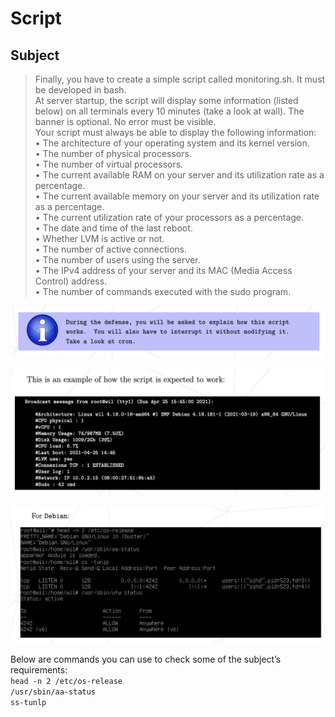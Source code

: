 # Script

## Subject
> Finally, you have to create a simple script called monitoring.sh. It must be developed in bash.  
> At server startup, the script will display some information (listed below) on all terminals every 10 minutes (take a look at wall). The banner is optional. No error must be visible.  
> Your script must always be able to display the following information:  
> • The architecture of your operating system and its kernel version.  
> • The number of physical processors.  
> • The number of virtual processors.  
> • The current available RAM on your server and its utilization rate as a percentage.  
> • The current available memory on your server and its utilization rate as a percentage.  
> • The current utilization rate of your processors as a percentage.  
> • The date and time of the last reboot.  
> • Whether LVM is active or not.  
> • The number of active connections.  
> • The number of users using the server.  
> • The IPv4 address of your server and its MAC (Media Access Control) address.  
> • The number of commands executed with the sudo program.

![](../Pics/explain_script.png)


![](../Pics/example_script.png)


![](../Pics/commands_requirements.png)

Below are commands you can use to check some of the subject’s requirements:  
`head -n 2 /etc/os-release`  
`/usr/sbin/aa-status`  
`ss-tunlp`  



